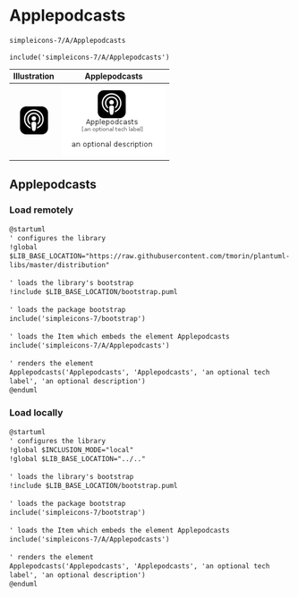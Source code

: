 # Applepodcasts


```text
simpleicons-7/A/Applepodcasts
```

```text
include('simpleicons-7/A/Applepodcasts')
```



| Illustration | Applepodcasts |
| :---: | :---: |
| ![illustration for Illustration](../../simpleicons-7/A/Applepodcasts.png) | ![illustration for Applepodcasts](../../simpleicons-7/A/Applepodcasts.Local.png) |




## Applepodcasts

### Load remotely
```plantuml
@startuml
' configures the library
!global $LIB_BASE_LOCATION="https://raw.githubusercontent.com/tmorin/plantuml-libs/master/distribution"

' loads the library's bootstrap
!include $LIB_BASE_LOCATION/bootstrap.puml

' loads the package bootstrap
include('simpleicons-7/bootstrap')

' loads the Item which embeds the element Applepodcasts
include('simpleicons-7/A/Applepodcasts')

' renders the element
Applepodcasts('Applepodcasts', 'Applepodcasts', 'an optional tech label', 'an optional description')
@enduml
```

### Load locally
```plantuml
@startuml
' configures the library
!global $INCLUSION_MODE="local"
!global $LIB_BASE_LOCATION="../.."

' loads the library's bootstrap
!include $LIB_BASE_LOCATION/bootstrap.puml

' loads the package bootstrap
include('simpleicons-7/bootstrap')

' loads the Item which embeds the element Applepodcasts
include('simpleicons-7/A/Applepodcasts')

' renders the element
Applepodcasts('Applepodcasts', 'Applepodcasts', 'an optional tech label', 'an optional description')
@enduml
```

